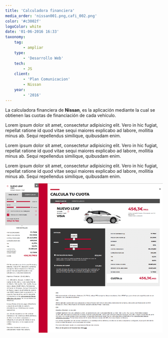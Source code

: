 ```yaml
---
title: 'Calculadora financiera'
media_order: 'nissan001.png,cafi_002.png'
color: '#c3002f'
logoColor: white
date: '01-06-2016 16:33'
taxonomy:
    tag:
        - ampliar
    type:
        - 'Desarrollo Web'
    tech:
        - JS
    client:
        - 'Plan Comunicacion'
        - Nissan
    year:
        - '2016'
---
```


La calculadora financiera de **Nissan**, es la aplicación mediante la cual se obtienen las cuotas de financiación de cada vehículo.

Lorem ipsum dolor sit amet, consectetur adipisicing elit. Vero in hic fugiat, repellat ratione id quod vitae sequi maiores explicabo ad labore, mollitia minus ab. Sequi repellendus similique, quibusdam enim.

Lorem ipsum dolor sit amet, consectetur adipisicing elit. Vero in hic fugiat, repellat ratione id quod vitae sequi maiores explicabo ad labore, mollitia minus ab. Sequi repellendus similique, quibusdam enim.

Lorem ipsum dolor sit amet, consectetur adipisicing elit. Vero in hic fugiat, repellat ratione id quod vitae sequi maiores explicabo ad labore, mollitia minus ab. Sequi repellendus similique, quibusdam enim.

![Vistas de la versión mobile y escritorio](cafi_002.png)